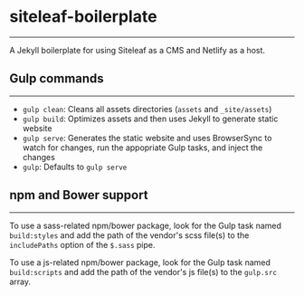 # siteleaf-boilerplate

---

A Jekyll boilerplate for using Siteleaf as a CMS and Netlify as a host.

## Gulp commands

---

* `gulp clean`: Cleans all assets directories (`assets` and `_site/assets`)
* `gulp build`: Optimizes assets and then uses Jekyll to generate static website
* `gulp serve`: Generates the static website and uses BrowserSync to watch for changes, run the appopriate Gulp tasks, and inject the changes
* `gulp`: Defaults to `gulp serve`

## npm and Bower support

---

To use a sass-related npm/bower package, look for the Gulp task named `build:styles` and add the path of the vendor's scss file(s) to the `includePaths` option of the `$.sass` pipe.

To use a js-related npm/bower package, look for the Gulp task named `build:scripts` and add the path of the vendor's js file(s) to the `gulp.src` array.
